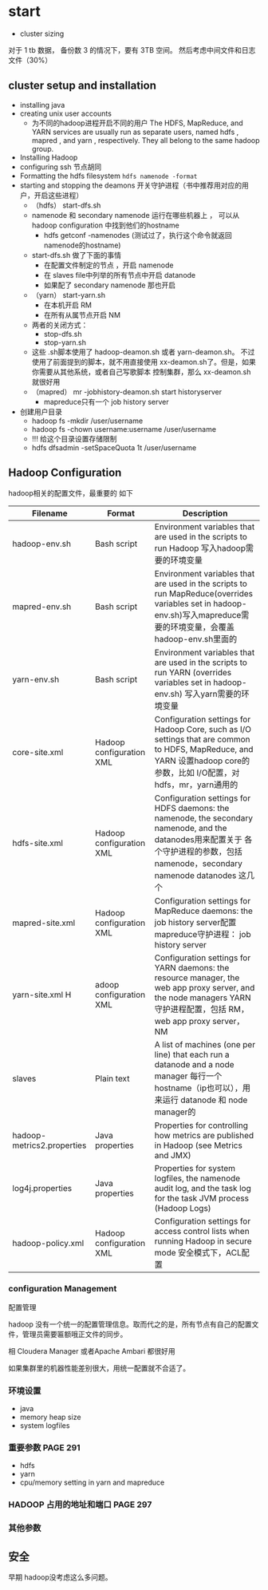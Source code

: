 # start

- cluster sizing

对于 1 tb 数据， 备份数 3 的情况下，要有 3TB 空间。 然后考虑中间文件和日志文件（30%）

## cluster setup and installation

- installing java
- creating unix user accounts
  - 为不同的hadoop进程开启不同的用户 The	HDFS, MapReduce,	and	YARN	services	are	usually	run	as	separate	users,	named	 hdfs ,	 mapred , and	 yarn ,	respectively.	They	all	belong	to	the	same	 hadoop 	group.
- Installing Hadoop
- configuring ssh 节点胡同
- Formatting the hdfs filesystem `hdfs namenode -format`
- starting and stopping the deamons 开关守护进程（书中推荐用对应的用户，开启这些进程）
  - （hdfs） start-dfs.sh
  - namenode 和 secondary namenode 运行在哪些机器上 ， 可以从hadoop configuration 中找到他们的hostname
    - hdfs getconf -namenodes (测试过了，执行这个命令就返回namenode的hostname)
  - start-dfs.sh 做了下面的事情
    - 在配置文件制定的节点 ，开启 namenode
    - 在 slaves file中列举的所有节点中开启 datanode
    - 如果配了 secondary namenode 那也开启
  - （yarn） start-yarn.sh
    - 在本机开启 RM
    - 在所有从属节点开启 NM
  - 两者的关闭方式：
    - stop-dfs.sh
    - stop-yarn.sh
  - 这些 .sh脚本使用了 hadoop-deamon.sh 或者 yarn-deamon.sh。 不过使用了前面提到的脚本，就不用直接使用 xx-deamon.sh了。但是，如果你需要从其他系统，或者自己写歌脚本 控制集群，那么 xx-deamon.sh 就很好用
  - （mapred） mr -jobhistory-deamon.sh start historyserver
    - mapreduce只有一个 job history server
- 创建用户目录
  - hadoop fs  -mkdir /user/username
  - hadoop fs -chown username:username /user/username
  - !!! 给这个目录设置存储限制
  - hdfs dfsadmin -setSpaceQuota 1t /user/username

## Hadoop Configuration

hadoop相关的配置文件，最重要的 如下

|Filename| Format |Description
|-|-|-
|hadoop-env.sh |Bash	script |Environment	variables	that	are	used	in	the	scripts	to	run	Hadoop 写入hadoop需要的环境变量
|mapred-env.sh |Bash	script |Environment	variables	that	are	used	in	the	scripts	to	run	MapReduce(overrides	variables	set	in	hadoop-env.sh)写入mapreduce需要的环境变量，会覆盖 hadoop-env.sh里面的
|yarn-env.sh |Bash	script |Environment	variables	that	are	used	in	the	scripts	to	run	YARN	(overrides variables	set	in	hadoop-env.sh) 写入yarn需要的环境变量
|core-site.xml |Hadoop configuration XML |Configuration	settings	for	Hadoop	Core,	such	as	I/O	settings	that	are	common to	HDFS,	MapReduce,	and	YARN 设置hadoop core的参数，比如 I/O配置，对hdfs，mr，yarn通用的
|hdfs-site.xml |Hadoop configuration XML |Configuration	settings	for	HDFS	daemons:	the	namenode,	the	secondary namenode,	and	the	datanodes用来配置关于 各个守护进程的参数，包括 namenode，secondary namenode datanodes 这几个
|mapred-site.xml |Hadoop configuration XML |Configuration	settings	for	MapReduce	daemons:	the	job	history	server配置 mapreduce守护进程： job history server
|yarn-site.xml H|adoop configuration XML |Configuration	settings	for	YARN	daemons:	the	resource	manager,	the	web	app proxy	server,	and	the	node	managers YARN守护进程配置，包括 RM，web app proxy server，NM
|slaves |Plain	text |A	list	of	machines	(one	per	line)	that	each	run	a	datanode	and a	node	manager 每行一个hostname（ip也可以），用来运行 datanode 和 node manager的
|hadoop-metrics2.properties |Java	properties |Properties	for	controlling	how	metrics	are	published	in	Hadoop	(see	Metrics and	JMX)
|log4j.properties |Java	properties |Properties	for	system	logfiles,	the	namenode	audit	log,	and	the	task	log	for	the task	JVM	process	(Hadoop	Logs)
|hadoop-policy.xml |Hadoop configuration XML |Configuration	settings	for	access	control	lists	when	running	Hadoop	in	secure mode 安全模式下，ACL配置

### configuration Management 

配置管理

hadoop 没有一个统一的配置管理信息。取而代之的是，所有节点有自己的配置文件，管理员需要匾额哦正文件的同步。

相 Cloudera Manager 或者Apache Ambari 都很好用

如果集群里的机器性能差别很大，用统一配置就不合适了。

### 环境设置

- java
- memory heap size
- system logfiles

### 重要参数 PAGE 291

- hdfs
- yarn
- cpu/memory setting in yarn and mapreduce

### HADOOP 占用的地址和端口 PAGE 297

### 其他参数

## 安全

早期 hadoop没考虑这么多问题。
